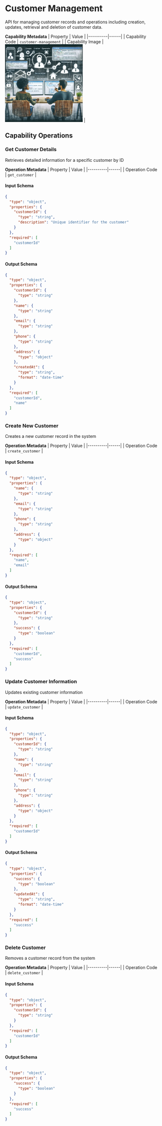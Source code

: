 # Customer Management
API for managing customer records and operations including creation, updates, retrieval and deletion of customer data.

**Capability Metadata**
| Property | Value |
|----------|------|
| Capability Code | `customer-management` |
| Capability Image | ![Customer Management Capability Small Image](./images/customer-management_small.png) |

## Capability Operations

### Get Customer Details
Retrieves detailed information for a specific customer by ID

**Operation Metadata**
| Property | Value |
|----------|------|
| Operation Code | `get_customer` |

#### Input Schema
```json Get Customer Details operation input schema
{
  "type": "object",
  "properties": {
    "customerId": {
      "type": "string",
      "description": "Unique identifier for the customer"
    }
  },
  "required": [
    "customerId"
  ]
}
```

#### Output Schema
```json Get Customer Details operation output schema
{
  "type": "object",
  "properties": {
    "customerId": {
      "type": "string"
    },
    "name": {
      "type": "string"
    },
    "email": {
      "type": "string"
    },
    "phone": {
      "type": "string"
    },
    "address": {
      "type": "object"
    },
    "createdAt": {
      "type": "string",
      "format": "date-time"
    }
  },
  "required": [
    "customerId",
    "name"
  ]
}
```
### Create New Customer
Creates a new customer record in the system

**Operation Metadata**
| Property | Value |
|----------|------|
| Operation Code | `create_customer` |

#### Input Schema
```json Create New Customer operation input schema
{
  "type": "object",
  "properties": {
    "name": {
      "type": "string"
    },
    "email": {
      "type": "string"
    },
    "phone": {
      "type": "string"
    },
    "address": {
      "type": "object"
    }
  },
  "required": [
    "name",
    "email"
  ]
}
```

#### Output Schema
```json Create New Customer operation output schema
{
  "type": "object",
  "properties": {
    "customerId": {
      "type": "string"
    },
    "success": {
      "type": "boolean"
    }
  },
  "required": [
    "customerId",
    "success"
  ]
}
```
### Update Customer Information
Updates existing customer information

**Operation Metadata**
| Property | Value |
|----------|------|
| Operation Code | `update_customer` |

#### Input Schema
```json Update Customer Information operation input schema
{
  "type": "object",
  "properties": {
    "customerId": {
      "type": "string"
    },
    "name": {
      "type": "string"
    },
    "email": {
      "type": "string"
    },
    "phone": {
      "type": "string"
    },
    "address": {
      "type": "object"
    }
  },
  "required": [
    "customerId"
  ]
}
```

#### Output Schema
```json Update Customer Information operation output schema
{
  "type": "object",
  "properties": {
    "success": {
      "type": "boolean"
    },
    "updatedAt": {
      "type": "string",
      "format": "date-time"
    }
  },
  "required": [
    "success"
  ]
}
```
### Delete Customer
Removes a customer record from the system

**Operation Metadata**
| Property | Value |
|----------|------|
| Operation Code | `delete_customer` |

#### Input Schema
```json Delete Customer operation input schema
{
  "type": "object",
  "properties": {
    "customerId": {
      "type": "string"
    }
  },
  "required": [
    "customerId"
  ]
}
```

#### Output Schema
```json Delete Customer operation output schema
{
  "type": "object",
  "properties": {
    "success": {
      "type": "boolean"
    }
  },
  "required": [
    "success"
  ]
}
```
